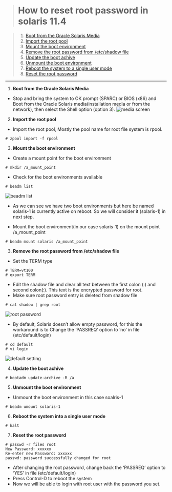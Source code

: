 ># How to reset root password in solaris 11.4

>1. [Boot from the Oracle Solaris Media](#iso)
>2. [Import the root pool](#rootpool)
>3. [Mount the boot environment](#beadm)
>4. [Remove the root password from /etc/shadow file](#passwdfile)
>5. [Update the boot achive](#updateboot)
>6. [Unmount the boot environment](#umoutbeadm)
>7. [Reboot the system to a single user mode](#singlemode)
>8. [Reset the root password](#resetroot)

---
1.  <b>Boot from the Oracle Solaris Media</b> <a name="iso"></a>
- Stop and bring the system to OK prompt (SPARC) or BIOS (x86) and Boot from the Oracle Solaris media(installation media or from the network), then select the Shell option (option 3).
![media screen](https://thegeekshub.com/wp-content/uploads/2022/03/oracle-solaris-installation-menu.jpg)


2.  <b>Import the root pool</b> <a name="#rootpool"></a>
- Import the root pool, Mostly the pool name for root file system is rpool. 
```
# zpool import -f rpool
```
3.  <b>Mount the boot environment</b> <a name="beadm"></a>
- Create a mount point for the boot environment
```
# mkdir /a_mount_point
```
- Check for the boot environments available
```
# beadm list
```
![beadm list](https://thegeekshub.com/wp-content/uploads/2022/03/solaris-beadm-list.jpg)

- As we can see we have two boot environments but here be named solaris-1 is currently active on reboot. So we will consider it (solaris-1) in next step.

- Mount the boot environment(in our case solaris-1) on the mount point /a_mount_point
```
# beadm mount solaris /a_mount_point
```

 
3.  <b>Remove the root password from /etc/shadow file</b> <a name="passwdfile"></a>
- Set the TERM type
```
# TERM=vt100
# export TERM
```
-  Edit the shadow file and clear all text between the first colon (:) and second colon(:). This text is the encrypted password for root.
- Make sure root password entry is deleted from shadow file
```
# cat shadow | grep root
```
![root password](https://thegeekshub.com/wp-content/uploads/2022/03/root-shadow-entry-deleted.jpg)

- By default, Solaris doesn’t allow empty password, for this the workaround is to Change the ‘PASSREQ’ option to ‘no’ in file (etc/default/login)

```
# cd default 
# vi login
```
![default setting](https://thegeekshub.com/wp-content/uploads/2022/03/PASSREQ-in-login.jpg)

4. <b>Update the boot achive</b> <a name="updateboot"></a>
```
# bootadm update-archive -R /a
```
5. <b>Unmount the boot environment</b> <a name="umoutbeadm"></a>

- Unmount the boot environment in this case soalris-1
```
# beadm umount solaris-1
```
6. <b>Reboot the system into a single user mode</b> <a name="singlemode"></a>
```
# halt
```
7. <b>Reset the root password</b> <a name="singlemode"></a>
```
# passwd -r files root
New Password: xxxxxx
Re-enter new Password: xxxxxx
passwd: password successfully changed for root
```
- After changing the root password, change back the ‘PASSREQ’ option to ‘YES’ in file (etc/default/login)
- Press Control-D to reboot the system
- Now we will be able to login with root user with the password you set.
